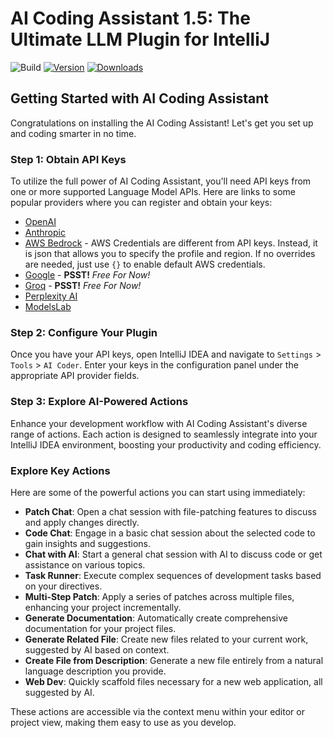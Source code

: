 # **AI Coding Assistant 1.5: The Ultimate LLM Plugin for IntelliJ**

![Build](https://github.com/SimiaCryptus/intellij-aicoder/workflows/Build/badge.svg)
[![Version](https://img.shields.io/jetbrains/plugin/v/20724-ai-coding-assistant.svg)](https://plugins.jetbrains.com/plugin/20724-ai-coding-assistant)
[![Downloads](https://img.shields.io/jetbrains/plugin/d/20724-ai-coding-assistant.svg)](https://plugins.jetbrains.com/plugin/20724-ai-coding-assistant)

## Getting Started with AI Coding Assistant

Congratulations on installing the AI Coding Assistant! Let's get you set up and coding smarter in no time.

### Step 1: Obtain API Keys

To utilize the full power of AI Coding Assistant, you'll need API keys from one or more supported Language Model APIs.
Here are links to some popular providers where you can register and obtain your keys:

- [OpenAI](https://platform.openai.com/)
- [Anthropic](https://www.anthropic.com/api)
- [AWS Bedrock](https://aws.amazon.com/bedrock/) - AWS Credentials are different from API keys. Instead, it is json that allows you to specify the profile and region. If no overrides are needed, just use `{}` to enable default AWS credentials.
- [Google](https://ai.google.dev/tutorials/setup) - **PSST!** _Free For Now!_
- [Groq](https://console.groq.com/) - **PSST!** _Free For Now!_
- [Perplexity AI](https://www.perplexity.ai/)
- [ModelsLab](https://modelslab.com/dashboard/)

### Step 2: Configure Your Plugin

Once you have your API keys, open IntelliJ IDEA and navigate to `Settings` > `Tools` > `AI Coder`. Enter your
keys in the configuration panel under the appropriate API provider fields.

### Step 3: Explore AI-Powered Actions

Enhance your development workflow with AI Coding Assistant's diverse range of actions. Each action is designed to seamlessly integrate into your IntelliJ IDEA environment, boosting your productivity and coding efficiency.

### Explore Key Actions

Here are some of the powerful actions you can start using immediately:

- **Patch Chat**: Open a chat session with file-patching features to discuss and apply changes directly.
- **Code Chat**: Engage in a basic chat session about the selected code to gain insights and suggestions.
- **Chat with AI**: Start a general chat session with AI to discuss code or get assistance on various topics.
- **Task Runner**: Execute complex sequences of development tasks based on your directives.
- **Multi-Step Patch**: Apply a series of patches across multiple files, enhancing your project incrementally.
- **Generate Documentation**: Automatically create comprehensive documentation for your project files.
- **Generate Related File**: Create new files related to your current work, suggested by AI based on context.
- **Create File from Description**: Generate a new file entirely from a natural language description you provide.
- **Web Dev**: Quickly scaffold files necessary for a new web application, all suggested by AI.

These actions are accessible via the context menu within your editor or project view, making them easy to use as you develop.